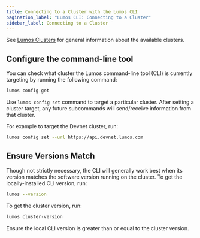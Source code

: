 ```yaml
---
title: Connecting to a Cluster with the Lumos CLI
pagination_label: "Lumos CLI: Connecting to a Cluster"
sidebar_label: Connecting to a Cluster
---
```


See [Lumos Clusters](../../clusters/available.md) for general information about the
available clusters.

## Configure the command-line tool

You can check what cluster the Lumos command-line tool (CLI) is currently targeting by
running the following command:

```bash
lumos config get
```

Use `lumos config set` command to target a particular cluster. After setting
a cluster target, any future subcommands will send/receive information from that
cluster.

For example to target the Devnet cluster, run:

```bash
lumos config set --url https://api.devnet.lumos.com
```

## Ensure Versions Match

Though not strictly necessary, the CLI will generally work best when its version
matches the software version running on the cluster. To get the locally-installed
CLI version, run:

```bash
lumos --version
```

To get the cluster version, run:

```bash
lumos cluster-version
```

Ensure the local CLI version is greater than or equal to the cluster version.

